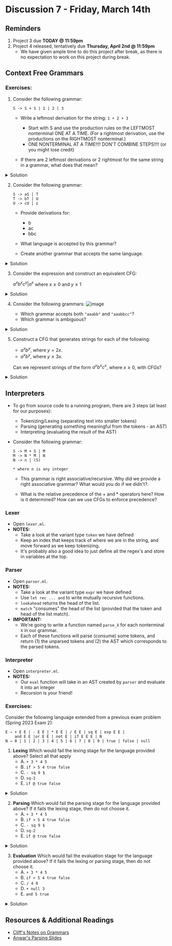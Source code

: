 # Discussion 7 - Friday, March 14th

## Reminders

1. Project 3 due **TODAY @ 11:59pm**
2. Project 4 released, tentatively due **Thursday, April 2nd @ 11:59pm**
    - We have given ample time to do this project after break, as there is no expectation to work on this project during break.

## Context Free Grammars

### Exercises:

1. Consider the following grammar:

   ```
   S -> S + S | 1 | 2 | 3
   ```

   - Write a leftmost derivation for the string: `1 + 2 + 3`

     - Start with S and use the production rules on the LEFTMOST nonterminal ONE AT A TIME. (For a rightmost derivation, use the productions on the RIGHTMOST nonterminal.)
     - ONE NONTERMINAL AT A TIME!!!! DON'T COMBINE STEPS!!!! (or you might lose credit)

   - If there are 2 leftmost derivations or 2 rightmost for the same string in a grammar, what does that mean?

<details>
  <summary>Solution</summary>

Leftmost Derivation: 
S -> S + S -> S + S + S -> 1 + S + S -> 1 + 2 + S -> 1 + 2 + 3
OR 
S -> S + S -> 1 + S -> 1 + S + S -> 1 + 2 + S -> 1 + 2 + 3

There are two leftmost derivations for this string, which means the grammar is **ambiguous**.

</details>

2. Consider the following grammar:

   ```
   S -> aS | T
   T -> bT | U
   U -> cU | ε
   ```

   - Provide derivations for:

     - b
     - ac
     - bbc

   - What language is accepted by this grammar?

   - Create another grammar that accepts the same language.

<details>
  <summary>Solution</summary>
 
S -> T -> bT -> bU -> b

S -> aS -> aT -> aU -> acU -> ac
    
S -> T -> bT -> bbT -> bbU -> bbcU -> bbc

This is the language of all strings equivalent to the regex `a*b*c*`.

Another grammar that accepts this language is:
```
S -> Sc | T
T -> Tb | U
U -> Ua | ε
```
    
</details>

3. Consider the expression and construct an equivalent CFG:


   $a^xb^xc^y|a^x$ where $x \ge 0$ and $y \ge 1$

<details>
  <summary>Solution</summary>

```
S -> A | B           Union of two languages
A -> CD              Concatenation of two languages
C -> aCb | ε         Related number of 0 or more  a's and b's
D -> cD | c          1 or more c's
B -> aB | ε          0 or more a's
```

</details>
    
4. Consider the following grammars:
   ![image](https://hackmd.io/_uploads/SkK01s2ikl.png)

   - Which grammar accepts both `"aaabb"` and `"aaabbcc"`?
   - Which grammar is ambiguous?

<details>
  <summary>Solution</summary>

Grammar 3 accepts both `"aaabb"` and `"aaabbcc"`.
    
Grammar 2 is ambiguous. For example, the string `"aac"` can be made in two ways.

</details>

5. Construct a CFG that generates strings for each of the following:
   - $a^xb^y$, where $y = 2x$.
   - $a^xb^y$, where $y \ge 3x$.

    Can we represent strings of the form $a^xb^xc^x$, where $x \ge 0$, with CFGs?
    
<details>
  <summary>Solution</summary>

1. 
```
    S -> aSbb | ε
```

2.
```
    S -> aSbbbB | B
    B -> bB | ε
```

We cannot accept strings of the form $a^xb^xc^x$, as there is no way for a CFG to have "memory" of multiple parts of the string, keeping the number of a's and c's equal.
    
</details>
    
## Interpreters
- To go from source code to a running program, there are 3 steps (at least for our purposes):

  - Tokenizing/Lexing (separating text into smaller tokens)
  - Parsing (generating something meaningful from the tokens - an AST)
  - Interpreting (evaluating the result of the AST)

- Consider the following grammar:

  ```
  S -> M + S | M
  M -> N * M | N
  N -> n | (S)

  * where n is any integer
  ```

  - This grammar is right associative/recursive. Why did we provide a right associative grammar? What would you do if we didn't?.

  - What is the relative precedence of the + and \* operators here? How is it determined? How can we use CFGs to enforce precedence?

### Lexer

- Open `lexer.ml`.
- **NOTES:**
  - Take a look at the variant type `token` we have defined
  - Keep an index that keeps track of where we are in the string, and move forward as we keep tokenizing.
  - It's probably also a good idea to just define all the regex's and store in variables at the top.

### Parser

- Open `parser.ml`.
- **NOTES:**
  - Take a look at the variant type `expr` we have defined
  - Use `let rec ... and` to write mutually recursive functions.
  - `lookahead` returns the head of the list.
  - `match` "consumes" the head of the list (provided that the token and head of the list match).
- **IMPORTANT:**
  - We're going to write a function named `parse_X` for each nonterminal `X` in our grammar.
  - Each of these functions will parse (consume) some tokens, and return (1) the unparsed tokens and (2) the AST which corresponds to the parsed tokens.

### Interpreter

- Open `interpreter.ml`.
- **NOTES:**
  - Our `eval` function will take in an AST created by `parser` and evaluate it into an integer
  - Recursion is your friend!

### Exercises:
Consider the following language extended from a previous exam problem (Spring 2023 Exam 2):

```
E ⇒ + E E | - E E | * E E | / E E | sq E | exp E E |
    and E E |or E E | not E | if E E E | N
N ⇒ 0 | 1 | 2 | 3 | 4 | 5 | 6 | 7 | 8 | 9 | true | false | null
``` 
1. **Lexing**
    Which would fail the lexing stage for the language provided above? Select all that apply
    - A. `+ 3 * 4 5`
    - B. `if > 5 4 true false`
    - C. `- sq 9 $`
    - D. `sq-2`
    - E. `if @ true false`

<details>
  <summary>Solution</summary>

- B: `>` is not in our grammar
- C: `$` is not in our grammar
- E: `@` is not in our grammar

</details>

2. **Parsing**
    Which would fail the parsing stage for the language provided above? If it fails the lexing stage, then do not choose it.
    - A. `+ 3 * 4 5`
    - B. `if > 5 4 true false`
    - C. `- sq 9 $`
    - D. `sq-2`
    - E. `if @ true false`

<details>
  <summary>Solution</summary>

- D: `sq-2` is not properly structured. The grammar requires a space between sq and its argument.
- B, C, and E already failed at the lexing stage.

</details>

3. **Evaluation**
    Which would fail the evaluation stage for the language provided above? If it fails the lexing or parsing stage, then do not choose it.
    - A. `+ 3 * 4 5`
    - B. `if > 5 4 true false`
    - C. `/ 4 0`
    - D. `+ null 3`
    - E. `and 5 true`

<details>
  <summary>Solution</summary>

- C: Division by zero is a runtime error
- E: Type error: and requires both operands to be boolean, but 5 is a number

</details>

## Resources & Additional Readings

- [Cliff's Notes on Grammars](https://bakalian.cs.umd.edu/assets/notes/grammars.pdf)
- [Anwar's Parsing Slides](https://bakalian.cs.umd.edu/assets/slides/16-parsing1.pdf)
